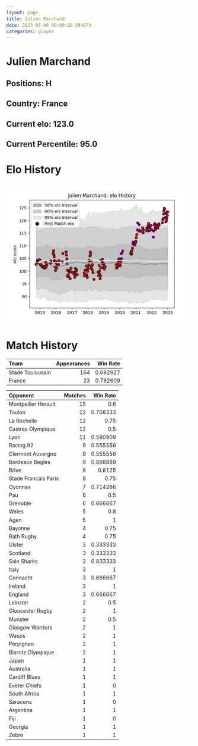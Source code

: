 ```yaml
---  
layout: page  
title: Julien Marchand  
date: 2023-01-06 00:09:15.504873  
categories: player  
---
```

# Julien Marchand

## Positions: H

## Country: France

## Current elo: 123.0

## Current Percentile: 95.0

# Elo History


![elo history](history_JulienMarchand.png)
# Match History


| Team             |   Appearances |   Win Rate |
|:-----------------|--------------:|-----------:|
| Stade Toulousain |           164 |   0.682927 |
| France           |            23 |   0.782609 |

| Opponent             |   Matches |   Win Rate |
|:---------------------|----------:|-----------:|
| Montpellier Herault  |        15 |   0.6      |
| Toulon               |        12 |   0.708333 |
| La Rochelle          |        12 |   0.75     |
| Castres Olympique    |        12 |   0.5      |
| Lyon                 |        11 |   0.590909 |
| Racing 92            |         9 |   0.555556 |
| Clermont Auvergne    |         9 |   0.555556 |
| Bordeaux Begles      |         9 |   0.888889 |
| Brive                |         8 |   0.8125   |
| Stade Francais Paris |         8 |   0.75     |
| Oyonnax              |         7 |   0.714286 |
| Pau                  |         6 |   0.5      |
| Grenoble             |         6 |   0.666667 |
| Wales                |         5 |   0.8      |
| Agen                 |         5 |   1        |
| Bayonne              |         4 |   0.75     |
| Bath Rugby           |         4 |   0.75     |
| Ulster               |         3 |   0.333333 |
| Scotland             |         3 |   0.333333 |
| Sale Sharks          |         3 |   0.833333 |
| Italy                |         3 |   1        |
| Connacht             |         3 |   0.666667 |
| Ireland              |         3 |   1        |
| England              |         3 |   0.666667 |
| Leinster             |         2 |   0.5      |
| Gloucester Rugby     |         2 |   1        |
| Munster              |         2 |   0.5      |
| Glasgow Warriors     |         2 |   1        |
| Wasps                |         2 |   1        |
| Perpignan            |         2 |   1        |
| Biarritz Olympique   |         2 |   1        |
| Japan                |         1 |   1        |
| Australia            |         1 |   1        |
| Cardiff Blues        |         1 |   1        |
| Exeter Chiefs        |         1 |   0        |
| South Africa         |         1 |   1        |
| Saracens             |         1 |   0        |
| Argentina            |         1 |   1        |
| Fiji                 |         1 |   0        |
| Georgia              |         1 |   1        |
| Zebre                |         1 |   1        |